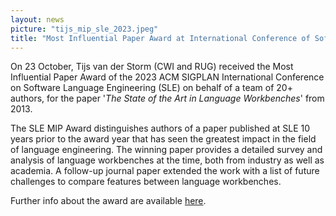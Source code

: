 ```yaml
---
layout: news
picture: "tijs_mip_sle_2023.jpeg"
title: "Most Influential Paper Award at International Conference of Software Language Engineering 2023"
---
```


On 23 October, Tijs van der Storm (CWI and RUG) received the Most Influential Paper Award of the 2023 ACM SIGPLAN International Conference on Software Language Engineering (SLE) on behalf of a team of 20+ authors, for the paper '_The State of the Art in Language Workbenches_' from 2013. 

The SLE MIP Award distinguishes authors of a paper published at SLE 10 years prior to the award year that has seen the greatest impact in the field of language engineering. The winning paper provides a detailed survey and analysis of language workbenches at the time, both from industry as well as academia. A follow-up journal paper extended the work with a list of future challenges to compare features between language workbenches.

Further info about the award are available [here](https://www.cwi.nl/en/news/2023-acm-sigplan-sle-most-influential-paper-award-for-tijs-van-der-storm-and-others/).